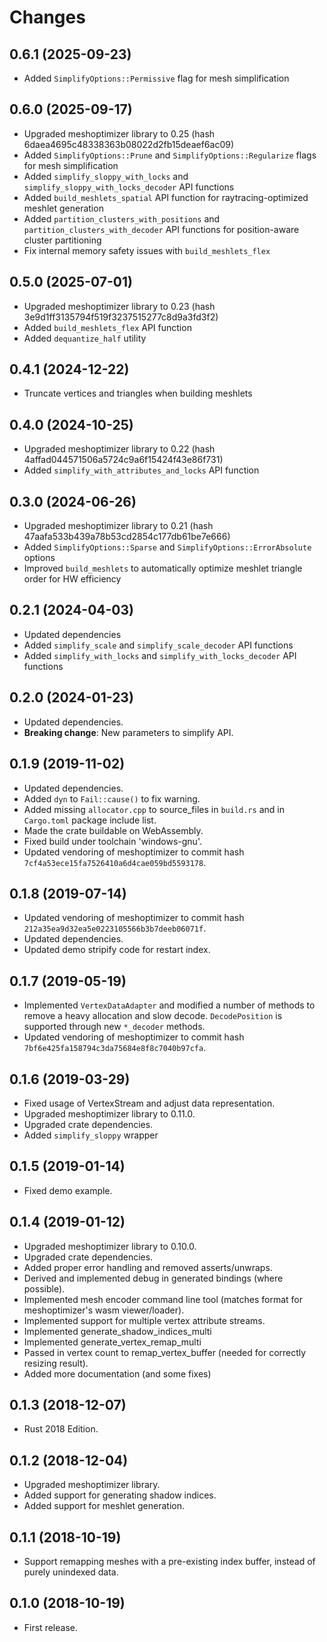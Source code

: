# Changes

## 0.6.1 (2025-09-23)

* Added `SimplifyOptions::Permissive` flag for mesh simplification

## 0.6.0 (2025-09-17)

* Upgraded meshoptimizer library to 0.25 (hash 6daea4695c48338363b08022d2fb15deaef6ac09)
* Added `SimplifyOptions::Prune` and `SimplifyOptions::Regularize` flags for mesh simplification
* Added `simplify_sloppy_with_locks` and `simplify_sloppy_with_locks_decoder` API functions
* Added `build_meshlets_spatial` API function for raytracing-optimized meshlet generation
* Added `partition_clusters_with_positions` and `partition_clusters_with_decoder` API functions for position-aware cluster partitioning
* Fix internal memory safety issues with `build_meshlets_flex`

## 0.5.0 (2025-07-01)

* Upgraded meshoptimizer library to 0.23 (hash 3e9d1ff3135794f519f3237515277c8d9a3fd3f2)
* Added `build_meshlets_flex` API function
* Added `dequantize_half` utility

## 0.4.1 (2024-12-22)

* Truncate vertices and triangles when building meshlets

## 0.4.0 (2024-10-25)

* Upgraded meshoptimizer library to 0.22 (hash 4affad044571506a5724c9a6f15424f43e86f731)
* Added `simplify_with_attributes_and_locks` API function

## 0.3.0 (2024-06-26)

* Upgraded meshoptimizer library to 0.21 (hash 47aafa533b439a78b53cd2854c177db61be7e666)
* Added `SimplifyOptions::Sparse` and `SimplifyOptions::ErrorAbsolute` options
* Improved `build_meshlets` to automatically optimize meshlet triangle order for HW efficiency

## 0.2.1 (2024-04-03)

* Updated dependencies
* Added `simplify_scale` and `simplify_scale_decoder` API functions
* Added `simplify_with_locks` and `simplify_with_locks_decoder` API functions

## 0.2.0 (2024-01-23)

* Updated dependencies.
* **Breaking change**: New parameters to simplify API.

## 0.1.9 (2019-11-02)

* Updated dependencies.
* Added `dyn` to `Fail::cause()` to fix warning.
* Added missing `allocator.cpp` to source_files in `build.rs` and in `Cargo.toml` package include list.
* Made the crate buildable on WebAssembly.
* Fixed build under toolchain 'windows-gnu'.
* Updated vendoring of meshoptimizer to commit hash `7cf4a53ece15fa7526410a6d4cae059bd5593178`.

## 0.1.8 (2019-07-14)

* Updated vendoring of meshoptimizer to commit hash `212a35ea9d32ea5e0223105566b3b7deeb06071f`.
* Updated dependencies.
* Updated demo stripify code for restart index.

## 0.1.7 (2019-05-19)

* Implemented `VertexDataAdapter` and modified a number of methods to remove a heavy allocation and slow decode.
  `DecodePosition` is supported through new `*_decoder` methods.
* Updated vendoring of meshoptimizer to commit hash `7bf6e425fa158794c3da75684e8f8c7040b97cfa`.

## 0.1.6 (2019-03-29)

* Fixed usage of VertexStream and adjust data representation.
* Upgraded meshoptimizer library to 0.11.0.
* Upgraded crate dependencies.
* Added `simplify_sloppy` wrapper

## 0.1.5 (2019-01-14)

* Fixed demo example.

## 0.1.4 (2019-01-12)

* Upgraded meshoptimizer library to 0.10.0.
* Upgraded crate dependencies.
* Added proper error handling and removed asserts/unwraps.
* Derived and implemented debug in generated bindings (where possible).
* Implemented mesh encoder command line tool (matches format for meshoptimizer's wasm viewer/loader).
* Implemented support for multiple vertex attribute streams.
* Implemented generate_shadow_indices_multi
* Implemented generate_vertex_remap_multi
* Passed in vertex count to remap_vertex_buffer (needed for correctly resizing result).
* Added more documentation (and some fixes)

## 0.1.3 (2018-12-07)

* Rust 2018 Edition.

## 0.1.2 (2018-12-04)

* Upgraded meshoptimizer library.
* Added support for generating shadow indices.
* Added support for meshlet generation.

## 0.1.1 (2018-10-19)

* Support remapping meshes with a pre-existing index buffer, instead of purely unindexed data.

## 0.1.0 (2018-10-19)

* First release.
